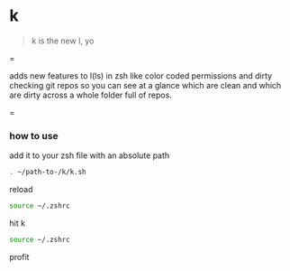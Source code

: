 # k

> k is the new l, yo

=

adds new features to l(ls) in zsh like color coded permissions and dirty checking git repos so you can see at a glance which are clean and which are dirty across a whole folder full of repos.

=

### how to use
add it to your zsh file with an absolute path

```bash
. ~/path-to-/k/k.sh
```
reload
```bash
source ~/.zshrc
```
hit k
```bash
source ~/.zshrc
```
profit
